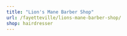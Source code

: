 ```yaml
---
title: "Lion's Mane Barber Shop"
url: /fayetteville/lions-mane-barber-shop/
shop: hairdresser
---
```


